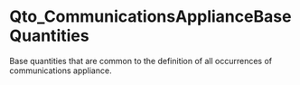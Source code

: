 # Qto_CommunicationsApplianceBaseQuantities

Base quantities that are common to the definition of all occurrences of communications appliance.
<!-- end of short definition -->

